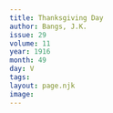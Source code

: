 ```yaml
---
title: Thanksgiving Day
author: Bangs, J.K.
issue: 29
volume: 11
year: 1916
month: 49
day: V
tags:
layout: page.njk
image:
---
```

